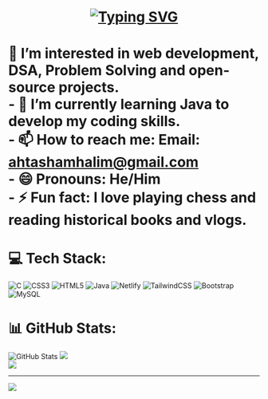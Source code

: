 <h1 align="center">
    <a href="https://git.io/typing-svg"><img src="https://readme-typing-svg.herokuapp.com?font=Fira+Code&weight=900&size=28&pause=1000&color=813FF7&background=41414100&width=450&lines=Hi+there+%F0%9F%91%8B;I'm+Ahtasham+Halim+Rifat" alt="Typing SVG" /></a>
</h1>



# 👀 I’m interested in web development, DSA, Problem Solving and open-source projects.<br>- 🌱 I’m currently learning Java to develop my coding skills.<br>- 📫 How to reach me: Email: ahtashamhalim@gmail.com<br>- 😄 Pronouns: He/Him<br>- ⚡ Fun fact: I love playing chess and reading historical books and vlogs.


# 💻 Tech Stack:
![C](https://img.shields.io/badge/c-%2300599C.svg?style=for-the-badge&logo=c&logoColor=white) ![CSS3](https://img.shields.io/badge/css3-%231572B6.svg?style=for-the-badge&logo=css3&logoColor=white) ![HTML5](https://img.shields.io/badge/html5-%23E34F26.svg?style=for-the-badge&logo=html5&logoColor=white) ![Java](https://img.shields.io/badge/java-%23ED8B00.svg?style=for-the-badge&logo=openjdk&logoColor=white) ![Netlify](https://img.shields.io/badge/netlify-%23000000.svg?style=for-the-badge&logo=netlify&logoColor=#00C7B7) ![TailwindCSS](https://img.shields.io/badge/tailwindcss-%2338B2AC.svg?style=for-the-badge&logo=tailwind-css&logoColor=white) ![Bootstrap](https://img.shields.io/badge/bootstrap-%238511FA.svg?style=for-the-badge&logo=bootstrap&logoColor=white) ![MySQL](https://img.shields.io/badge/mysql-4479A1.svg?style=for-the-badge&logo=mysql&logoColor=white)
# 📊 GitHub Stats:
![GitHub Stats](https://github-readme-stats.vercel.app/api?username=halimahtasham&theme=dark&hide_border=false&include_all_commits=true&count_private=true)
![](https://github-readme-streak-stats.herokuapp.com/?user=halimahtasham&theme=dark&hide_border=false)<br/>
![](https://github-readme-stats.vercel.app/api/top-langs/?username=halimahtasham&theme=dark&hide_border=false&include_all_commits=true&count_private=true&layout=compact)

---
[![](https://visitcount.itsvg.in/api?id=halimahtasham&icon=0&color=0)](https://visitcount.itsvg.in)


<!-- Proudly created with GPRM ( https://gprm.itsvg.in ) -->
